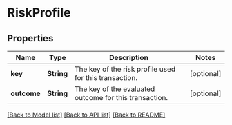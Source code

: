 # RiskProfile

## Properties
Name | Type | Description | Notes
------------ | ------------- | ------------- | -------------
**key** | **String** | The key of the risk profile used for this transaction. | [optional] 
**outcome** | **String** | The key of the evaluated outcome for this transaction. | [optional] 

[[Back to Model list]](../README.md#documentation-for-models) [[Back to API list]](../README.md#documentation-for-api-endpoints) [[Back to README]](../README.md)


